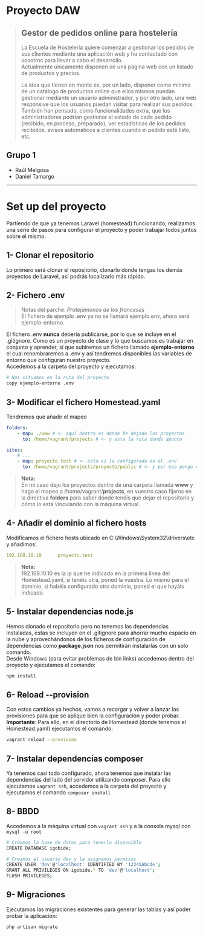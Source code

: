 # Proyecto DAW

> ## **Gestor de pedidos online para hostelería**
> La Escuela de Hostelería quiere comenzar a gestionar los pedidos de sus clientes mediante una aplicación web y ha contactado con vosotros para llevar a cabo el desarrollo.  
> Actualmente únicamente disponen de una página web con un listado de productos y precios.  
>   
> La idea que tienen en mente es, por un lado, disponer como mínimo de un catálogo de productos online que ellos mismos puedan gestionar mediante un usuario administrador, y por otro lado, una web responsive que los usuarios puedan visitar para realizar sus pedidos. También han pensado, como funcionalidades extra, que los administradores podrían gestionar el estado de cada pedido (recibido, en proceso, preparado), ver estadísticas de los pedidos recibidos, avisos automáticos a clientes cuando el pedido esté listo, etc.  

## Grupo 1
- Raúl Melgosa
- Daniel Tamargo

---- 

# Set up del proyecto

Partiendo de que ya tenemos Laravel (homestead) funcionando, realizamos una serie de pasos para configurar el proyecto y poder trabajar todos juntos sobre el mismo.  

## 1- Clonar el repositorio  
Lo primero será clonar el repositorio, clonarlo donde tengas los demás proyectos de Laravel, así podrás localizarlo más rápido.  

## 2- Fichero .env
> Notas del parche: *Protejámonos de los franceses*  
> El fichero de ejemplo .env ya no se llamará ejemplo.env, ahora será ejemplo-entorno.  

El fichero .env **nunca** debería publicarse, por lo que se incluye en el .gitignore. Como es un proyecto de clase y lo que buscamos es trabajar en conjunto y aprender, sí que subiremos un fichero llamado **ejemplo-entorno** el cual renombraremos a .env y así tendremos disponibles las variables de entorno que configuran nuestro proyecto.  
Accedemos a la carpeta del proyecto y ejecutamos:  
```bash
# Nos situamos en la ruta del proyecto
copy ejemplo-entorno .env
```

## 3- Modificar el fichero Homestead.yaml
Tendremos que añadir el mapeo  
```yaml
folders:
    - map: ./www # <- aquí dentro es donde he dejado los proyectos
      to: /home/vagrant/projects # <- y esta la ruta donde apunto

sites:
    # ...
    - map: proyecto.test # <- esta es la configurada en el .env
      to: /home/vagrant/projects/proyecto/public # <- y por eso pongo esa ruta!
```
> **Nota:**   
> En mi caso dejo los proyectos dentro de una carpeta llamada **www** y hago el mapeo a /home/vagrant/**projects**, en vuestro caso fijaros en la directiva **folders** para saber dónde tenéis que dejar el repositorio y cómo lo está vinculando con la máquina virtual.

## 4- Añadir el dominio al fichero hosts
Modificamos el fichero hosts ubicado en C:\Windows\System32\drivers\etc y añadimos: 
```yaml
192.168.10.10      proyecto.test
```
> **Nota:**   
> 192.168.10.10 es la ip que he indicado en la primera línea del Homestead.yaml, si tenéis otra, poned la vuestra. Lo mismo para el dominio, si habéis configurado otro dominio, poned el que hayáis indicado.  

## 5- Instalar dependencias node.js
Hemos clonado el repositorio pero no tenemos las dependencias instaladas, estas se incluyen en el .gitignore para ahorrar mucho espacio en la nube y aprovechándonos de los ficheros de configuración de dependencias como **package.json** nos permitirán instalarlas con un solo comando.  
Desde Windows (para evitar problemas de bin links) accedemos dentro del proyecto y ejecutamos el comando:  
```bash
npm install
```  

## 6- Reload --provision
Con estos cambios ya hechos, vamos a recargar y volver a lanzar las provisiones para que se aplique bien la configuración y poder probar.  
**Importante**: Para ello, en el directorio de Homestead (donde tenemos el Homestead.yaml) ejecutamos el comando: 
```bash
vagrant reload --provision
```

## 7- Instalar dependencias composer
Ya tenemos casi todo configurado, ahora tenemos que instalar las dependencias del lado del servidor utilizando composer. Para ello ejecutamos `vagrant ssh`, accedemos a la carpeta del proyecto y ejecutamos el comando `composer install`

## 8- BBDD
Accedemos a la máquina virtual con `vagrant ssh` y a la consola mysql con `mysql -u root`
```bash
# Creamos la base de datos para tenerla disponible
CREATE DATABASE igobide;

# Creamos el usuario dev y le asignamos permisos
CREATE USER 'dev'@'localhost' IDENTIFIED BY '12345Abcde';
GRANT ALL PRIVILEGES ON igobide.* TO 'dev'@'localhost';
FLUSH PRIVILEGES;
```

## 9- Migraciones
Ejecutamos las migraciones existentes para generar las tablas y así poder probar la aplicación:  
```bash
php artisan migrate
```

